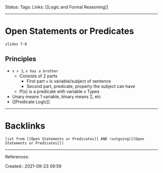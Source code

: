 Status: 
Tags: 
Links: [[Logic and Formal Reasoning]]
___
# Open Statements or Predicates
`slides 7-8`
## Principles
- `x > 3`, `x has a brother`
	- Consists of 2 parts
		- First part `x` is variable/subject of sentence
		- Second part, predicate, property the subject can have
	- P(x) is a predicate with variable x
Types
- Unary means 1 variable, binary means 2, etc
- [[Predicate Logic]]
___
# Backlinks
```dataview
list from [[Open Statements or Predicates]] AND !outgoing([[Open Statements or Predicates]])
```
___
References:

Created:: 2021-09-23 09:59
